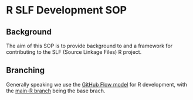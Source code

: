 # R SLF Development SOP

## Background

The aim of this SOP is to provide background to and a framework for contributing to the SLF (Source Linkage Files) R project.

## Branching

Generally speaking we use the [GitHub Flow model](https://docs.github.com/en/get-started/quickstart/github-flow) for R development, with the [main-R branch](https://github.com/Public-Health-Scotland/source-linkage-files/tree/main-R) being the base brach.

